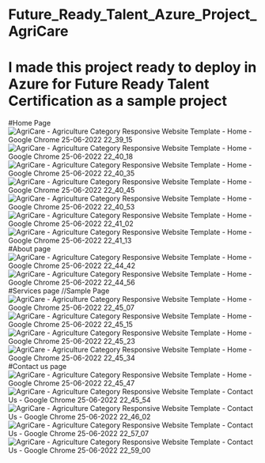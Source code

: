 # Future_Ready_Talent_Azure_Project_AgriCare
# I made this project ready to deploy in Azure for Future Ready Talent Certification as a sample project
#Home Page
![AgriCare - Agriculture Category Responsive Website Template - Home - Google Chrome 25-06-2022 22_39_15](https://user-images.githubusercontent.com/90609468/175784408-b5899d72-a75c-4298-b04d-6adde4ab3cf3.png)
![AgriCare - Agriculture Category Responsive Website Template - Home - Google Chrome 25-06-2022 22_40_18](https://user-images.githubusercontent.com/90609468/175784428-f073f584-96ed-4a8f-8b85-950008a3cd85.png)
![AgriCare - Agriculture Category Responsive Website Template - Home - Google Chrome 25-06-2022 22_40_35](https://user-images.githubusercontent.com/90609468/175784431-5473a65b-a88f-4519-8e0c-899801303168.png)
![AgriCare - Agriculture Category Responsive Website Template - Home - Google Chrome 25-06-2022 22_40_45](https://user-images.githubusercontent.com/90609468/175784435-6184e3d4-f550-4a78-a920-0089e5607417.png)
![AgriCare - Agriculture Category Responsive Website Template - Home - Google Chrome 25-06-2022 22_40_53](https://user-images.githubusercontent.com/90609468/175784436-bfc7a531-bff7-43fb-870e-f1b048b8be67.png)
![AgriCare - Agriculture Category Responsive Website Template - Home - Google Chrome 25-06-2022 22_41_02](https://user-images.githubusercontent.com/90609468/175784438-4b4308b4-0efb-4eb2-87d9-f533e3ffe351.png)
![AgriCare - Agriculture Category Responsive Website Template - Home - Google Chrome 25-06-2022 22_41_13](https://user-images.githubusercontent.com/90609468/175784440-816ef872-9c99-41fc-b8b2-e2d6c74cb822.png)
#About page
![AgriCare - Agriculture Category Responsive Website Template - Home - Google Chrome 25-06-2022 22_44_42](https://user-images.githubusercontent.com/90609468/175784443-60ee09ab-909e-40f4-8089-9f9717ddaa75.png)
![AgriCare - Agriculture Category Responsive Website Template - Home - Google Chrome 25-06-2022 22_44_56](https://user-images.githubusercontent.com/90609468/175784446-d44b557b-3bcb-43e2-9778-2aec2a61f3b5.png)
#Services page //Sample Page
![AgriCare - Agriculture Category Responsive Website Template - Home - Google Chrome 25-06-2022 22_45_07](https://user-images.githubusercontent.com/90609468/175784448-82be08b3-8ce1-4c17-b995-0074f969634d.png)
![AgriCare - Agriculture Category Responsive Website Template - Home - Google Chrome 25-06-2022 22_45_15](https://user-images.githubusercontent.com/90609468/175784449-aa030123-4a11-4dd3-abbc-9a18b2f2fffb.png)
![AgriCare - Agriculture Category Responsive Website Template - Home - Google Chrome 25-06-2022 22_45_23](https://user-images.githubusercontent.com/90609468/175784450-f341830f-e211-4411-9b74-60450eba0d63.png)
![AgriCare - Agriculture Category Responsive Website Template - Home - Google Chrome 25-06-2022 22_45_34](https://user-images.githubusercontent.com/90609468/175784452-69a07e0b-2430-45c5-8f27-241dade7fffd.png)
#Contact us page
![AgriCare - Agriculture Category Responsive Website Template - Home - Google Chrome 25-06-2022 22_45_47](https://user-images.githubusercontent.com/90609468/175784455-4251dc80-526b-433f-8beb-e6712c150861.png)
![AgriCare - Agriculture Category Responsive Website Template - Contact Us - Google Chrome 25-06-2022 22_45_54](https://user-images.githubusercontent.com/90609468/175784456-7323aacd-2adf-4d2b-be73-de88bfd65a0d.png)
![AgriCare - Agriculture Category Responsive Website Template - Contact Us - Google Chrome 25-06-2022 22_46_02](https://user-images.githubusercontent.com/90609468/175784458-fd704fcc-1b02-46f7-b3a9-64ad33d0e87d.png)
![AgriCare - Agriculture Category Responsive Website Template - Contact Us - Google Chrome 25-06-2022 22_57_07](https://user-images.githubusercontent.com/90609468/175784459-79ee123e-26f0-420c-9889-cddaead08df5.png)
![AgriCare - Agriculture Category Responsive Website Template - Contact Us - Google Chrome 25-06-2022 22_59_00](https://user-images.githubusercontent.com/90609468/175784460-6be62796-5eeb-4bbf-8062-22e5d8c6fe99.png)
